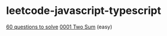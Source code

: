 # leetcode-javascript-typescript

[60 questions to solve](https://leetcode.com/list/xo2bgr0r/)
[0001 Two Sum](https://leetcode.com/problems/two-sum/) (easy)